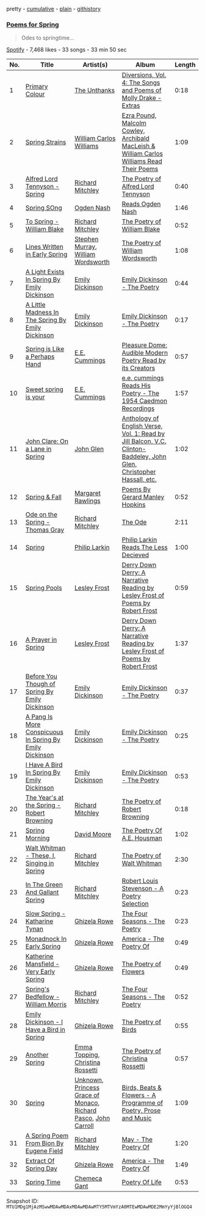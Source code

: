 pretty - [cumulative](/playlists/cumulative/37i9dQZF1DX451eXIMllLB.md) - [plain](/playlists/plain/37i9dQZF1DX451eXIMllLB) - [githistory](https://github.githistory.xyz/mackorone/spotify-playlist-archive/blob/main/playlists/plain/37i9dQZF1DX451eXIMllLB)

### [Poems for Spring](https://open.spotify.com/playlist/37i9dQZF1DX451eXIMllLB)

> Odes to springtime...

[Spotify](https://open.spotify.com/user/spotify) - 7,468 likes - 33 songs - 33 min 50 sec

| No. | Title | Artist(s) | Album | Length |
|---|---|---|---|---|
| 1 | [Primary Colour](https://open.spotify.com/track/1pOMXPPXZRivj6S0lqaAKZ) | [The Unthanks](https://open.spotify.com/artist/1luY92PbdGWRyBRY1ZR7o1) | [Diversions, Vol\. 4: The Songs and Poems of Molly Drake \- Extras](https://open.spotify.com/album/2Q69Zt8V02nzWNTtmx3jCz) | 0:18 |
| 2 | [Spring Strains](https://open.spotify.com/track/0GScvv1ovoSwnUm7XpK3NB) | [William Carlos Williams](https://open.spotify.com/artist/0CfIWtnGtdyFGbHrMMZ5uL) | [Ezra Pound, Malcolm Cowley, Archibald MacLeish & William Carlos Williams Read Their Poems](https://open.spotify.com/album/3UpbUUsdjgQoWtiHgNYIVw) | 1:09 |
| 3 | [Alfred Lord Tennyson \- Spring](https://open.spotify.com/track/5j9Ognmht8CehNCzJQDtJm) | [Richard Mitchley](https://open.spotify.com/artist/7M1yWBfWH7ssn0t018BLvC) | [The Poetry of Alfred Lord Tennyson](https://open.spotify.com/album/283CL5IteSeBMYSLK6pFEE) | 0:40 |
| 4 | [Spring SOng](https://open.spotify.com/track/434IhnTxEkmfTUxwK2qvVe) | [Ogden Nash](https://open.spotify.com/artist/3PqJgc8sLclLqk5vdanQKM) | [Reads Ogden Nash](https://open.spotify.com/album/15liGiOEkFWpMSmebWZ0Jc) | 1:46 |
| 5 | [To Spring \- William Blake](https://open.spotify.com/track/6jiKMcqnYD1r9xleUKLaJR) | [Richard Mitchley](https://open.spotify.com/artist/7M1yWBfWH7ssn0t018BLvC) | [The Poetry of William Blake](https://open.spotify.com/album/12kCtS6dlb4TivLbd8qhpY) | 0:52 |
| 6 | [Lines Written in Early Spring](https://open.spotify.com/track/6b3w84SZ5Xi2oz5tR8Ev6a) | [Stephen Murray](https://open.spotify.com/artist/5qmKbzVrboPHxmzMNCRqfb), [William Wordsworth](https://open.spotify.com/artist/1y5elFt4rkHdCQLPxIVHGz) | [The Poetry of William Wordsworth](https://open.spotify.com/album/0N9x9QGETwC6ic2u4jYirH) | 1:08 |
| 7 | [A Light Exists In Spring By Emily Dickinson](https://open.spotify.com/track/2zMX5gQQG26pa0LAQ9o7NF) | [Emily Dickinson](https://open.spotify.com/artist/72q8JOv3BsuoTkifnwwUtI) | [Emily Dickinson \- The Poetry](https://open.spotify.com/album/4EwmTclZs2MD45EKNBVvDm) | 0:44 |
| 8 | [A Little Madness In The Spring By Emily Dickinson](https://open.spotify.com/track/2z7m6GNfshuV2pxYVqvlHM) | [Emily Dickinson](https://open.spotify.com/artist/72q8JOv3BsuoTkifnwwUtI) | [Emily Dickinson \- The Poetry](https://open.spotify.com/album/4EwmTclZs2MD45EKNBVvDm) | 0:17 |
| 9 | [Spring is Like a Perhaps Hand](https://open.spotify.com/track/1jHz87H0HbljSCl4xlrEWI) | [E.E\. Cummings](https://open.spotify.com/artist/7jZ1ZWDGgv2Q1RNIS7U8CQ) | [Pleasure Dome: Audible Modern Poetry Read by its Creators](https://open.spotify.com/album/6TTA2pOc7mXC5Wp2BlZvea) | 0:57 |
| 10 | [Sweet spring is your](https://open.spotify.com/track/4dFuNfidsT3QonKxJ0buAg) | [E.E\. Cummings](https://open.spotify.com/artist/7jZ1ZWDGgv2Q1RNIS7U8CQ) | [e.e\. cummings Reads His Poetry \- The 1954 Caedmon Recordings](https://open.spotify.com/album/7Gz7SsDdjYrSTh6SjYAn9e) | 1:57 |
| 11 | [John Clare: On a Lane in Spring](https://open.spotify.com/track/0ok6Vdet9WM6SIF0uV1QbL) | [John Glen](https://open.spotify.com/artist/0s9gAuSMEkIvbe8H7Sr1gk) | [Anthology of English Verse, Vol\. 1: Read by Jill Balcon, V.C\. Clinton\-Baddeley, John Glen, Christopher Hassall, etc.](https://open.spotify.com/album/03FTELkHXSUhEn1sqNYT7t) | 1:02 |
| 12 | [Spring & Fall](https://open.spotify.com/track/5oXpwu86xq0Xr6S3HGifNg) | [Margaret Rawlings](https://open.spotify.com/artist/51y2aqG5Bz3CX5rAj2A1bp) | [Poems By Gerard Manley Hopkins](https://open.spotify.com/album/3tSBIW36is5wIFB2kNyLXY) | 0:52 |
| 13 | [Ode on the Spring \- Thomas Gray](https://open.spotify.com/track/5DVOLVHzdjh6jIeYJ0ioG9) | [Richard Mitchley](https://open.spotify.com/artist/7M1yWBfWH7ssn0t018BLvC) | [The Ode](https://open.spotify.com/album/18WQuZQihblLMVfr2fw4p7) | 2:11 |
| 14 | [Spring](https://open.spotify.com/track/5fnOejfGEGGpWAr5PIiFty) | [Philip Larkin](https://open.spotify.com/artist/5CJkDxxdPtWmMCEENkFxyP) | [Philip Larkin Reads The Less Decieved](https://open.spotify.com/album/4Ato2NJZBMphCk1srCxBfC) | 1:00 |
| 15 | [Spring Pools](https://open.spotify.com/track/4k1IpEhRgvY3sH5TyeyWbN) | [Lesley Frost](https://open.spotify.com/artist/5bBrBIKlEDXb82M0fwdFIy) | [Derry Down Derry: A Narrative Reading by Lesley Frost of Poems by Robert Frost](https://open.spotify.com/album/4crPrHeEjXnra9e6fZfBbz) | 0:59 |
| 16 | [A Prayer in Spring](https://open.spotify.com/track/1t8XuqJuFvP2O3TXEewPU9) | [Lesley Frost](https://open.spotify.com/artist/5bBrBIKlEDXb82M0fwdFIy) | [Derry Down Derry: A Narrative Reading by Lesley Frost of Poems by Robert Frost](https://open.spotify.com/album/4crPrHeEjXnra9e6fZfBbz) | 1:37 |
| 17 | [Before You Though of Spring By Emily Dickinson](https://open.spotify.com/track/1WZPrJthzTVL7gAjbq396I) | [Emily Dickinson](https://open.spotify.com/artist/72q8JOv3BsuoTkifnwwUtI) | [Emily Dickinson \- The Poetry](https://open.spotify.com/album/4EwmTclZs2MD45EKNBVvDm) | 0:37 |
| 18 | [A Pang Is More Conspicuous In Spring By Emily Dickinson](https://open.spotify.com/track/1ouITgdTyzF8OpTiv6c8J8) | [Emily Dickinson](https://open.spotify.com/artist/72q8JOv3BsuoTkifnwwUtI) | [Emily Dickinson \- The Poetry](https://open.spotify.com/album/4EwmTclZs2MD45EKNBVvDm) | 0:25 |
| 19 | [I Have A Bird In Spring By Emily Dickinson](https://open.spotify.com/track/337rybPv9xps1PIOfZXYiW) | [Emily Dickinson](https://open.spotify.com/artist/72q8JOv3BsuoTkifnwwUtI) | [Emily Dickinson \- The Poetry](https://open.spotify.com/album/4EwmTclZs2MD45EKNBVvDm) | 0:53 |
| 20 | [The Year's at the Spring \- Robert Browning](https://open.spotify.com/track/39OtrZ5f5Wjzl0MboOncgP) | [Richard Mitchley](https://open.spotify.com/artist/7M1yWBfWH7ssn0t018BLvC) | [The Poetry of Robert Browning](https://open.spotify.com/album/55CYYq9nIVxIM6hXj84Zkl) | 0:18 |
| 21 | [Spring Morning](https://open.spotify.com/track/7lP1zAuvrdP4OiDTeAfpeO) | [David Moore](https://open.spotify.com/artist/1w50KY0tLIblQTpeGbyYYE) | [The Poetry Of A.E\. Housman](https://open.spotify.com/album/3M9dosNwlxNAQ5rMF7HK9f) | 1:02 |
| 22 | [Walt Whitman \- These, I, Singing in Spring](https://open.spotify.com/track/0y6H7kfoLNVOom9usdw1uX) | [Richard Mitchley](https://open.spotify.com/artist/7M1yWBfWH7ssn0t018BLvC) | [The Poetry of Walt Whitman](https://open.spotify.com/album/4ibmqTkZSDQzQhCPXFjKBl) | 2:30 |
| 23 | [In The Green And Gallant Spring](https://open.spotify.com/track/5xjMNfGx4RcOdBXQfdUjEq) | [Richard Mitchley](https://open.spotify.com/artist/7M1yWBfWH7ssn0t018BLvC) | [Robert Louis Stevenson \- A Poetry Selection](https://open.spotify.com/album/3SUB6oy1nIptJGoLnrcCVi) | 0:23 |
| 24 | [Slow Spring \- Katharine Tynan](https://open.spotify.com/track/77vW4CHrV8XnDpkSDOw5bh) | [Ghizela Rowe](https://open.spotify.com/artist/7CqQscIWxpvzFNI3TtaDHJ) | [The Four Seasons \- The Poetry](https://open.spotify.com/album/7AO6KL21usQdYEKzxD3W4k) | 0:23 |
| 25 | [Monadnock In Early Spring](https://open.spotify.com/track/5o54hEktNMR3aDfGVHP0VX) | [Ghizela Rowe](https://open.spotify.com/artist/7CqQscIWxpvzFNI3TtaDHJ) | [America \- The Poetry Of](https://open.spotify.com/album/6bh6HRHa6qPVsLm5Rrf7Mh) | 0:49 |
| 26 | [Katherine Mansfield \- Very Early Spring](https://open.spotify.com/track/7gBbBAP099f64bl1fC8ovv) | [Ghizela Rowe](https://open.spotify.com/artist/7CqQscIWxpvzFNI3TtaDHJ) | [The Poetry of Flowers](https://open.spotify.com/album/03HI69yvY4uNTKZSTFPdE8) | 0:49 |
| 27 | [Spring's Bedfellow \- William Morris](https://open.spotify.com/track/1VO5JucQXYAlsuYVbn7Idd) | [Richard Mitchley](https://open.spotify.com/artist/7M1yWBfWH7ssn0t018BLvC) | [The Four Seasons \- The Poetry](https://open.spotify.com/album/7AO6KL21usQdYEKzxD3W4k) | 0:52 |
| 28 | [Emily Dickinson \- I Have a Bird in Spring](https://open.spotify.com/track/54H5XvLZPLpr8DAxOydolp) | [Ghizela Rowe](https://open.spotify.com/artist/7CqQscIWxpvzFNI3TtaDHJ) | [The Poetry of Birds](https://open.spotify.com/album/6m16ATgIoiFqtYpNqL4Dce) | 0:55 |
| 29 | [Another Spring](https://open.spotify.com/track/4mbfABvG9XhsasubJoiw7N) | [Emma Topping](https://open.spotify.com/artist/3s7FQVBFjzA2tABAaqPiYe), [Christina Rossetti](https://open.spotify.com/artist/0barJ1OPCkt8GQnL43rx2T) | [The Poetry of Christina Rossetti](https://open.spotify.com/album/09PkP42KGo1zluPEbHbury) | 0:57 |
| 30 | [Spring](https://open.spotify.com/track/4G2oalsJbLDrIq1DjgIncs) | [Unknown](https://open.spotify.com/artist/2MpxaqGTQeft5RU4wvwm57), [Princess Grace of Monaco](https://open.spotify.com/artist/0KjTeuZqbnIv1uLOxrF1Ft), [Richard Pasco](https://open.spotify.com/artist/58BJqQ7wMFXGXDXhf1BSJS), [John Carroll](https://open.spotify.com/artist/1Lqtx5bivFobno6w7XGB3W) | [Birds, Beats & Flowers \- A Programme of Poetry, Prose and Music](https://open.spotify.com/album/2Up7AZYyh4bS9cLmp7UegN) | 1:09 |
| 31 | [A Spring Poem From Bion By Eugene Field](https://open.spotify.com/track/3LEI3rXbXtxYp1iLOt1Is7) | [Richard Mitchley](https://open.spotify.com/artist/7M1yWBfWH7ssn0t018BLvC) | [May \- The Poetry Of](https://open.spotify.com/album/0GSg2aJWcvohBV0PZnnJXj) | 1:20 |
| 32 | [Extract Of Spring Day](https://open.spotify.com/track/7zZUB3zucFzCMHVAsX7d0Z) | [Ghizela Rowe](https://open.spotify.com/artist/7CqQscIWxpvzFNI3TtaDHJ) | [America \- The Poetry Of](https://open.spotify.com/album/6bh6HRHa6qPVsLm5Rrf7Mh) | 1:49 |
| 33 | [Spring Time](https://open.spotify.com/track/2iXQ1olTIJYyil9jAY4imZ) | [Chemeca Gant](https://open.spotify.com/artist/76GBqCLtNJpklhrhFapBzF) | [Poetry Of Life](https://open.spotify.com/album/1sVpV9Mgsy9W2cryZz5GBs) | 0:53 |

Snapshot ID: `MTU1MDg1MjAzMSwwMDAwMDAxMDAwMDAwMTY5MTVmYzA0MTEwMDAwMDE2MmYyYjBlOGQ4`